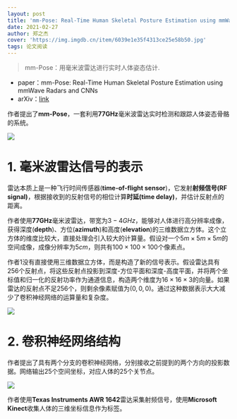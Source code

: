 ```yaml
---
layout: post
title: 'mm-Pose: Real-Time Human Skeletal Posture Estimation using mmWave Radars and CNNs'
date: 2021-02-27
author: 郑之杰
cover: 'https://img.imgdb.cn/item/6039e1e35f4313ce25e58b50.jpg'
tags: 论文阅读
---
```


> mm-Pose：用毫米波雷达进行实时人体姿态估计.

- paper：mm-Pose: Real-Time Human Skeletal Posture Estimation using mmWave Radars and CNNs
- arXiv：[link](https://arxiv.org/abs/1911.09592)

作者提出了**mm-Pose**，一套利用**77GHz**毫米波雷达实时检测和跟踪人体姿态骨骼的系统。

![](https://img.imgdb.cn/item/6039f4d25f4313ce25f76903.jpg)

# 1. 毫米波雷达信号的表示
雷达本质上是一种飞行时间传感器(**time-of-flight sensor**)，它发射**射频信号(RF signal)**，根据接收到的反射信号的相位计算**时延(time delay)**，并估计反射点的距离。

作者使用**77GHz**毫米波雷达，带宽为$3-4GHz$，能够对人体进行高分辨率成像，获得深度(**depth**)、方位(**azimuth**)和高度(**elevation**)的三维数据立方体。这个立方体的维度比较大，直接处理会引入较大的计算量。假设对一个$5m \times 5m \times 5m$的空间成像，成像分辨率为$5cm$，则共有$100 \times 100 \times 100$个像素点。

作者1没有直接使用三维数据立方体，而是构造了新的信号表示。假设雷达具有$256$个反射点，将这些反射点投影到深度-方位平面和深度-高度平面，并将两个坐标值和归一化的反射功率作为通道信息，构造两个维度为$16 \times 16 \times 3$的向量。如果雷达的反射点不足$256$个，则剩余像素赋值为$(0,0,0)$。通过这种数据表示大大减少了卷积神经网络的运算量和复杂度。

![](https://img.imgdb.cn/item/6039efbf5f4313ce25f2bce5.jpg)

# 2. 卷积神经网络结构
作者提出了具有两个分支的卷积神经网络，分别接收之前提到的两个方向的投影数据。网络输出$25$个空间坐标，对应人体的$25$个关节点。

![](https://img.imgdb.cn/item/6039f1525f4313ce25f40f2b.jpg)

作者使用**Texas Instruments AWR 1642**雷达采集射频信号，使用**Microsoft Kinect**收集人体的三维坐标信息作为标签。
